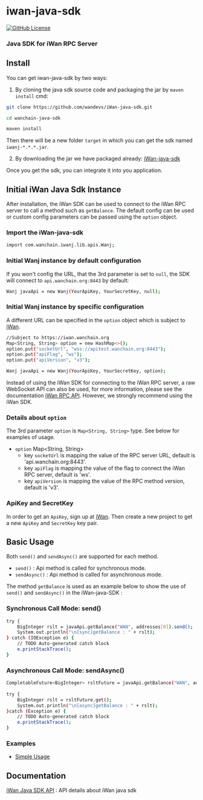 # iwan-java-sdk

[![GitHub License][license]][license-url]

### Java SDK for iWan RPC Server

## Install
You can get iwan-java-sdk by two ways:
1) By cloning the java sdk source code and packaging the jar by `maven install` cmd:
```bash
git clone https://github.com/wandevs/iWan-java-sdk.git

cd wanchain-java-sdk

maven install
```
   Then there will be a new folder `target` in which you can get the sdk named `iwanj-*.*.*.jar`.

2) By downloading the jar we have packaged already: [iWan-java-sdk](examples/lib/iwanj-1.0.0.jar)


Once you get the sdk, you can integrate it into you application. 


## Initial iWan Java Sdk Instance
After installation, the iWan SDK can be used to connect to the iWan RPC server to call a method such as `getBalance`. The default config can be used or custom config parameters can be passed using the `option` object.

### Import the iWan-java-sdk
```bash
import com.wanchain.iwanj.lib.apis.Wanj;
```

### Initial Wanj instance by default configuration
If you won't config the URL, that the 3rd parameter is set to `null`, the SDK will connect to `api.wanchain.org:8443` by default:
```bash
Wanj javaApi = new Wanj(YourApiKey, YourSecretKey, null);
```

### Initial Wanj instance by specific configuration
A different URL can be specified in the `option` object which is subject to [iWan](https://iwan.wanchain.org).

```bash
//Subject to https://iwan.wanchain.org
Map<String, String> option = new HashMap<>();
option.put("socketUrl", "wss://apitest.wanchain.org:8443");
option.put("apiFlag", "ws");
option.put("apiVersion", "v3");

Wanj javaApi = new Wanj(YourApiKey, YourSecretKey, option);
```

Instead of using the iWan SDK for connecting to the iWan RPC server, a raw WebSocket API can also be used, for more information, please see the documentation [iWan RPC API](https://iwan.wanchain.org/static/apidoc/docs.html). However, we strongly recommend using the iWan SDK.

### Details about `option`
The 3rd parameter `option` is `Map<String, String>` type. See below for examples of usage.

- `option`  Map<String, String> 
  - key `socketUrl` is mapping the value of the RPC server URL, default is 'api.wanchain.org:8443'.
  - key `apiFlag` is mapping the value of the flag to connect the iWan RPC server, default is 'ws'.
  - key `apiVersion`  is mapping the value of the RPC method version, default is 'v3'.


### ApiKey and SecretKey
In order to get an `ApiKey`, sign up at [iWan](https://iwan.wanchain.org). Then create a new project to get a new `ApiKey` and `SecretKey` key pair.

## Basic Usage
Both `send()` and `sendAsync()` are supported for each method. 
- `send()` : Api method is called for synchronous mode. 
- `sendAsync()` : Api method is called for asynchronous mode.


The method `getBalance` is used as an example below to show the use of `send()` and `sendAsync()` in the iWan-java-SDK :

### Synchronous Call Mode: send()
```bash
try {
	BigInteger rslt = javaApi.getBalance("WAN", addresses[0]).send();	
	System.out.println("\n[sync]getBalance : " + rslt);
} catch (IOException e) {
	// TODO Auto-generated catch block
	e.printStackTrace();
}
```

### Asynchronous Call Mode: sendAsync()
```bash
CompletableFuture<BigInteger> rsltFuture = javaApi.getBalance("WAN", addresses[0]).sendAsync();	
	
try {
	BigInteger rslt = rsltFuture.get();	
	System.out.println("\n[async]getBalance : " + rslt);
}catch (Exception e) {
	// TODO Auto-generated catch block
	e.printStackTrace();
}	
```

### Examples

- [Simple Usage](examples/Sample.java)


## Documentation

[iWan Java SDK API](https://wanchain.github.io/iWan-java-sdk/) : API details about iWan java sdk

[license]: https://img.shields.io/badge/license-GNUGPL3-blue.svg
[license-url]:https://github.com/wandevs/iWan-java-sdk/blob/master/LICENSE
